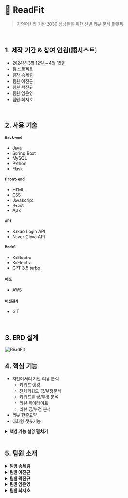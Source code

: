 # :pushpin: ReadFit
> 자연어처리 기반 2030 남성들을 위한 신발 리뷰 분석 플랫폼

</br>

## 1. 제작 기간 & 참여 인원(語시스트)
- 2024년 3월 12일 ~ 4월 15일
- 팀 프로젝트
- 팀장 송세림
- 팀원 이진근
- 팀원 곽진규
- 팀원 임은영
- 팀원 최지호

</br>

## 2. 사용 기술
#### `Back-end`
  - Java 
  - Spring Boot
  - MySQL 
  - Python 
  - Flask  
#### `Front-end`
  - HTML
  - CSS
  - Javascript
  - React
  - Ajax
#### `API`
  - Kakao Login API
  - Naver Clova API
#### `Model`
  - KcElectra
  - KoElectra
  - GPT 3.5 turbo
#### `배포`
  - AWS
#### `버전관리`
  - GIT
</br>

## 3. ERD 설계
![ReadFit](https://github.com/illhanunjung/ReadFit/assets/144203058/59f6baa1-3414-4803-a475-5246160864bd)


## 4. 핵심 기능
- 자연어처리 기반 리뷰 분석
  - 키워드 랭킹
  - 전체키워드 긍/부정분석
  - 키워드별 긍/부정 분석
  - 리뷰 하이라이트
  - 리뷰 긍/부정 분석
- 리뷰 한줄요약
- 대화형 챗봇기능

<details>
<summary><b>핵심 기능 설명 펼치기</b></summary>
<div markdown="1">

### 4.1. 전체 흐름
![시스템 아키텍쳐](https://github.com/illhanunjung/ReadFit/assets/144203058/ea1b12b8-ca1e-46de-ba1a-60820fcdcfe6)
<br>

### 4.2 키워드 랭킹
![image](https://github.com/illhanunjung/ReadFit/assets/144203058/a5a43b60-3735-4314-a872-dc36e8444217)
 <br>
[코드 확인](https://github.com/illhanunjung/ReadFit-frontend/blob/main/src/components/PieChart.js)
- 데이터 처리
  - 제공된 data에서 keywordName을 labels로, totalCount를 dataValues로 추출합니다.
  - 모든 키워드의 총계를 계산하여 차트에서 퍼센트 값을 계산합니다.
- 차트 구성
  - labels와 데이터 세트를 포함하는 chartData 객체를 설정합니다. 데이터 세트에는 키워드 수와 시각적 차별화를 위한 미리 정의된 배경색이 포함됩니다.
  - 파이 차트에 대한 options을 정의하는데, 여기에는 다음이 포함됩니다:
  - 반응형 및 종횡비 설정을 위한 구성.
  - 데이터 레이블을 스타일링하고 포맷팅하기 위한 datalabels 플러그인 설정. 레이블은 포매터 함수를 사용하여 키워드 이름과 그것의 총계 대비 백분율을 보여줍니다.
  - 레이블 상자의 모양과 위치를 조정하는 범례 설정.
- 렌더링
  - UI 구조화를 개선하기 위해 Card 컴포넌트 안에 Pie 차트를 렌더링합니다. 레이아웃을 반응형으로 관리하기 위해 React Bootstrap의 Container, Row, Col을 사용합니다.
  - 차트의 크기는 일관성을 유지하기 위해 명시적으로 설정됩니다.
<br>

### 4.3 전체키워드 긍/부정분석
![image](https://github.com/illhanunjung/ReadFit/assets/144203058/04e148d4-fc45-4ffc-b21a-98f592617741)

 <br>
[코드 확인](https://github.com/illhanunjung/ReadFit-frontend/blob/main/src/pages/KeywordPol.js)
- 데이터 관리
  - 리뷰 데이터를 Ko-electra 긍/부정 모델과 Kc-electra 키워드 분석 모델로 분석 후 키워드 별로 분리합니다.
  - 분석된 키워드 데이터를 리뷰 데이터를 Ko-electra 긍/부정 모델로 분석한 데이터 데이터베이스에 저장합니다.
- 데이터 불러오기
  - Aixos를 통해 SHOES 테이블의 shoe_seq와 REVIEWS 테이블의 review_seq로 조회된 KEYWORDS 테이블의 키워드 별 긍/부정 정보를 가져옵니다.
- 데이터 관리 
  - 데이터를 가져온 이후 각각의 긍정/부정/중립 데이터로 분리하여 for each문을 사용하여 count 합니다.
- 데이터 게시
  - chart.js로 제작한 막대그래프를 활용했습니다.
  - count된 각 데이터를 data 값으로 추가한 뒤 각 특성의 색깔에 맞게 색상을 정해서 게시하였습니다.
<br>

### 4.4 키워드별 긍/부정 분석
![image](https://github.com/illhanunjung/ReadFit/assets/144203058/36f4d8d9-2123-4134-b6c2-2d682a0d86d5)
<br>
[코드 확인](https://github.com/illhanunjung/ReadFit-frontend/blob/main/src/pages/Rboard.js)
- 데이터 관리
  - 리뷰 데이터를 Ko-electra 긍/부정 모델과 Kc-electra 키워드 분석 모델로 분석 후 키워드 별로 분리합니다.
  - 분석된 키워드 데이터를 리뷰 데이터를 Ko-electra 긍/부정 모델로 분석한 데이터 데이터베이스에 저장합니다.
- 데이터 불러오기
  - Aixos를 통해 SHOES 테이블의 shoe_seq와 REVIEWS 테이블의 review_seq로 조회된 KEYWORDS 테이블의 키워드 별 긍/부정 정보를 가져옵니다.
- 데이터 관리
  - 키워드 클릭시 활성화되는 SetActiveCategory를 통해 생성된 activeCategory값과 KEYWORDS 에서 가져온 데이터의 keyword_name 데이터를 비교합니다.
  - activeCategory값과 keyword_name이 일치하는 데이터만 가져온 뒤 긍정/부정/중립 데이터로 분리하여 for each문을 사용하여 count 합니다.
- 데이터 게시
  - chart.js로 제작한 막대그래프를 활용했습니다.
  - count된 각 데이터를 data 값으로 추가한 뒤 각 특성의 색깔에 맞게 색상을 정해서 게시하였습니다.
<br>

### 4.5 리뷰 하이라이트
![image](https://github.com/illhanunjung/ReadFit/assets/144203058/036c888e-21ed-4c5a-a9e9-ab584b432314)
<br>
[코드 확인](https://github.com/illhanunjung/ReadFit-frontend/blob/main/src/components/ReviewCard.js)
- 데이터 관리
  - 리뷰 데이터를 Ko-electra 긍/부정 모델과 Kc-electra 키워드 분석 모델로 분석 후 키워드 별로 분리합니다.
  - 분석된 키워드 데이터를 리뷰 데이터를 Ko-electra 긍/부정 모델로 분석한 데이터 데이터베이스에 저장합니다.
- 데이터 불러오기
  - Aixos를 통해 SHOES 테이블의 shoe_seq와 REVIEWS 테이블의 review_seq로 조회된 KEYWORDS 테이블의 모든 정보를 가져옵니다.
  - - Aixos를 통해 SHOES 테이블의 shoe_seq로 조회된 REVIEWS 테이블의 모든 정보를 가져옵니다.
- 데이터 관리
  - 키워드 클릭시 활성화되는 SetActiveCategory를 통해 생성된 activeCategory값과 KEYWORDS 에서 가져온 데이터의 keyword_name 데이터를 비교합니다.
  - activeCategory값과 keyword_name이 일치하는 데이터만 가져온 뒤 해당 데이터 내에 있는 start_idx값과 end_idx값을 가져옵니다.
  - Reviews테이블의 review 컬럼의 리뷰원문을 가져온 뒤 start_idx와 (end_idx +1)을 기준으로 HighlightText를 생성합니다.
- 데이터 게시
  - 1. ReviewCard 컴포넌트에서 리뷰 원문을 게시합니다.
  - 2. 리뷰 원문을 기준으로 HighlightText로 지정된 범위의 경우 #E8FD8D의 색상으로 background-color를 지정합니다.
  - 3. 길이가 긴 리뷰가 존재하기에 리뷰 원문을 최대100자를 보여준 뒤 더보기/숨기기 버튼을 통해 추가 리뷰 확인 작업을 진행할 수 있도록 합니다.
  - 순서를 이렇게 진행한 이유는 하이라이팅 처리 이전에 글자 수를 100자로 지정하면 하이라이트 부분이 존재하는 상품도 100자 이하인 경우 하이라이팅이 되지 않았습니다.
<br>

### 4.6 리뷰 긍/부정 분석
<img width="491" alt="image" src="https://github.com/illhanunjung/ReadFit/assets/144203058/f599af79-a1bf-4345-988f-7a73a286c9dd">
<br>
[코드 확인](https://github.com/illhanunjung/ReadFit-frontend/blob/main/src/components/ReviewCard.js)
- 데이터 관리
  - 리뷰 데이터를 Ko-electra 긍/부정 모델로 분석 후 긍정/부정/중립 데이터로 저장합니다.
- 데이터 불러오기
  - Aixos를 통해 SHOES 테이블의 shoe_seq로 조회된 REVIEWS 테이블의 리뷰 긍정/부정 데이터를 불러옵니다.
- 데이터 관리
  - 불러온 Label 데이터를 텍스트로 변환한 뒤 긍정이면 텍스트 색상을 파란색으로 부정이면 빨간색 중립이면 회색으로 넣을 수 있도록 데이터를 준비해 놓습니다.
- 데이터 게시
  - 긍정 부정 중립으로 분리해놓은 데이터를 리뷰 컴포넌트로 이동시킵니다.
  - 리뷰 상단 부분에 게시하였습니다.
<br>

### 4.7 리뷰 한줄요약
![image](https://github.com/illhanunjung/ReadFit/assets/144203058/50ccd14f-13c0-48d1-8f92-06ae46dd15d9)
<br>
[코드 확인](https://github.com/illhanunjung/ReadFit-frontend/blob/main/src/components/ReviewCard.js)
- 인코딩 설정
  -  파이썬 스크립트의 인코딩을 UTF-8로 설정하여 다양한 문자를 올바르게 처리할 수 있습니다.
- 모듈 임포트와 API 설정
  - sys 모듈을 사용하여 표준 출력의 인코딩을 재설정합니다.
  - PyKakao에서 KoGPT를 임포트하고, 인증 키를 사용하여 API 인스턴스를 초기화합니다.
- 입력 처리
  - 사용자의 입력을 sys.argv[1]을 통해 받습니다. 이는 커맨드 라인에서 스크립트를 실행할 때 제공된 첫 번째 인자입니다.
  - 입력받은 리뷰에서 특수 문자('#'과 줄바꿈)를 제거합니다.
- GPT 요청 생성
  - 수정된 리뷰 텍스트를 포함하는 요약 요청을 생성합니다.
  - prompt 변수를 사용하여 KoGPT에 전달할 질의를 설정합니다.
- API 호출 및 결과 출력:
  - KoGPT의 generate 함수를 호출하여 생성된 요약을 가져옵니다.
  - max_tokens와 top_p를 설정하여 생성 결과의 길이와 생성될 토큰들의 확률을 조절합니다.
  - 결과를 콘솔에 출력합니다.
<br>

### 4.8 대화형 챗봇기능
![image](https://github.com/illhanunjung/ReadFit/assets/144203058/82d21d3e-9373-47b1-854c-0c670906281e)
<br>
[코드 확인](https://github.com/illhanunjung/ReadFit-frontend/blob/main/src/server/app.py)
- Flask App 설정: CORS를 활성화하고, Flask 애플리케이션을 구성합니다.
- MySQL 데이터베이스 상호작용: 사용자 질문에 따라 적절한 SQL 쿼리를 생성하고 실행합니다. 쿼리 결과는 JSON 형태로 클라이언트에 전송됩니다.
- LangChain 및 RetrievalQA: 질문을 처리하고 적합한 SQL 쿼리를 생성하기 위해 LangChain과 RetrievalQA 체인을 사용하여 사용자의 자연어 질문을 SQL 쿼리로 변환하는 과정을 자동화합니다.
- ChatBot: react-simple-chatbot 라이브러리를 사용하여 사용자 입력을 받고, 다양한 스텝을 통해 질문과 답변을 처리합니다.
- SaveUserInput: 사용자의 모든 입력과 봇의 대답을 저장하는 기능을 수행합니다. 입력은 로컬 스토리지의 mem_id와 세션 번호를 사용하여 서버에 전송됩니다.
- DisplayResults: 사용자의 질문에 대한 응답을 처리하고, 응답 데이터에 따라 결과를 보여주는 컴포넌트입니다.
- ConversationPage: 대화 페이지 전체를 구성하며, 대화의 세부 사항을 관리하고 대화를 초기화하는 기능을 포함합니다.
<br>

</div>
</details>

</br>
 
## 5. 팀원 소개

<details>
<summary><b>팀장 송세림</b></summary>
<div markdown="1">

#### `Front-End`
 - 관리자 페이지
#### `Back-end`
 - 회원관리 기능
 - 댓글관리 기능
 - 게시글 관리 기능
 - 관리자 로그인 기능
 - 회원가입 기능
 - Kakao login API
  #### `Modeling`
- RAG 구조를 활용한 LLM (gpt3.5)모델 챗봇 개발
- Transformer Kc-ELECTRA 모델 활용 키워드 분석모델 개발
  #### `설계`
 - 시스템 아키텍쳐 
 - 테이블 명세
 - 서비스 흐름도
 - DB구축, 관
 - 데이터 등록
   #### `배포`
 - AWS EC2를 사용하여 배포
   #### `PM`
 - GIT 
 - 일정관리
</div>
</details> 

<details>
<summary><b>팀원 이진근</b></summary>
<div markdown="1">
  
#### `Front-End`
- 피그마 및 리액트를 활용한 반응형 웹
- 웰컴 페이지 구현
- 메인 페이지 구현
- 카테고리 페이지 구현
- 카테고리 상세 페이지 구현
- 커뮤니티 페이지 구현
- 커뮤니티 글 작성 페이지 구현
- 커뮤니티 상세페이지 구현 
- 로그인 페이지 구현
- 챗봇 페이지  구현
- 챗봇 대화리스트 페이지 구현
- 회원가입 페이지 구현


#### `Back-end`
- 메인페이지 카테고리별 TOP10 기능 구현
- 메인 페이지 카테고리별 키워드 랭킹 PIE-CHART 기능 구현 
- 스프링 부트  MYSQL DB연동
- 스프링 부트 리액트 연동
- 카테고리페이지 1차,2차카테고리 클릭시 클릭한 카테고리별 정보표시 
- 카테고리 검색기능 구현
- 카테고리 관심상품 기능 구현
- 카테고리 테이블 기능 구현
- 커뮤니티 기능 구현
- 챗봇 대화 데이터 저장 및 대화 데이터 불러오기 기능 구현


</div>
</details>

<details>
<summary><b>팀원 곽진규</b></summary>
<div markdown="1">
  
#### `Front-End`

#### `Back-end`

</div>
</details>

<details>
<summary><b>팀원 임은영</b></summary>
<div markdown="1">
  
#### `Front-End`
- 프로필 페이지


#### `Back-end`
- 로그인 기능
- 프로필 사진, 개인정보 변경 기능
- 프로필 페이지 관심상품 관리
- 프로필 페이지 관심상품 긍부정
- 메인페이지 관심상품 TOP3 기능

#### `Modeling`
- RAG 구조를 활용한 LLM (gpt3.5)모델 챗봇 개발
- Transformer Kc-ELECTRA 모델 활용 키워드 분석모델 개발
- Transformer Ko-ELECTRA 모델 활용 긍/부정 분석모델 개발
- Pipeline으로 두 모델을 합쳐서 최종 모델 구현

#### `설계`
- 유스케이스
- 빅데이터분석정의서

#### `배포`
- AWS EC2를 사용하여 배포
 
</div>
</details>


<details>
<summary><b>팀원 최지호</b></summary>
<div markdown="1">
  
#### `Front-End`
- 상품 상세페이지

#### `Back-end`
- 상품 상세 페이지
  - 상품의 전체 키워드 긍/부정 데이터 제공
  - 별점 분석 데이터 제공
  - 상품의 키워드별 긍/부정 데이터 제공
  - 관심상품 등록 기능
  - 키워드 클릭시 리뷰 하이라이팅 기능
  - 리뷰별 긍/부정 정보 제공
  - 함께보기 좋은 상품 기능
  

#### `Modeling`
- Transformer Kc-ELECTRA 모델 활용 키워드 분석모델 개발
- Transformer Ko-ELECTRA 모델 활용 긍/부정 분석모델 개발
- Pipeline으로 두 모델을 합쳐서 최종 모델 구현

#### `DataBase`
- 네이버 쇼핑 리뷰 9만건 수집
- AI-HUB 신발 리뷰 데이터 관리

#### `설계`
- 화면 설계서

</div>
</details>

